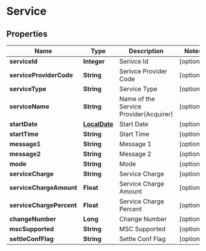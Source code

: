 
# Service

## Properties
Name | Type | Description | Notes
------------ | ------------- | ------------- | -------------
**serviceId** | **Integer** | Serivce Id |  [optional]
**serviceProviderCode** | **String** | Serivce Provider Code |  [optional]
**serviceType** | **String** | Service Type |  [optional]
**serviceName** | **String** | Name of the Service Provider(Acquirer) |  [optional]
**startDate** | [**LocalDate**](LocalDate.md) | Start Date |  [optional]
**startTime** | **String** | Start Time |  [optional]
**message1** | **String** | Message 1 |  [optional]
**message2** | **String** | Message 2 |  [optional]
**mode** | **String** | Mode |  [optional]
**serviceCharge** | **String** | Service Charge |  [optional]
**serviceChargeAmount** | **Float** | Service Charge Amount |  [optional]
**serviceChargePercent** | **Float** | Service Charge Percent |  [optional]
**changeNumber** | **Long** | Change Number |  [optional]
**mscSupported** | **String** | MSC Supported |  [optional]
**settleConfFlag** | **String** | Settle Conf Flag |  [optional]



